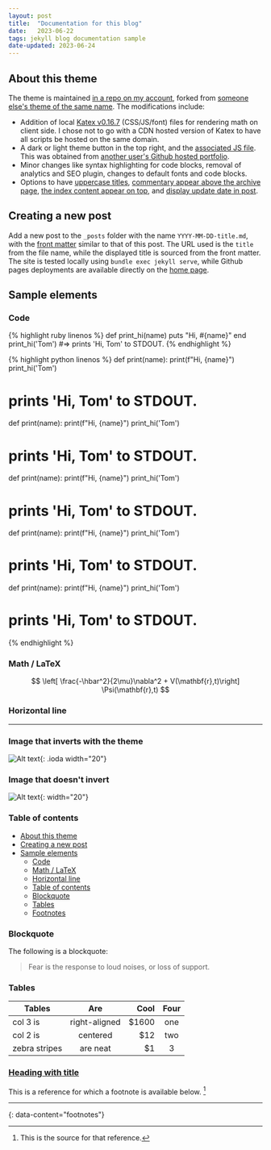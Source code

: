 ```yaml
---
layout: post
title:  "Documentation for this blog"
date:   2023-06-22
tags: jekyll blog documentation sample
date-updated: 2023-06-24
---
```


## About this theme
The theme is maintained [in a repo on my account](https://github.com/DeimosTheMisthios/no-style-please), forked from [someone else's theme of the same name](https://github.com/riggraz/no-style-please). The modifications include:
 - Addition of local [Katex v0.16.7](https://github.com/KaTeX/KaTeX/releases/tag/v0.16.7) (CSS/JS/font) files for rendering math on client side. I chose not to go with a CDN hosted version of Katex to have all scripts be hosted on the same domain.
 - A dark or light theme button in the top right, and the [associated JS file](/assets/js/mode-change.js). This was obtained from [another user's Github hosted portfolio](https://github.com/fleetimee/portfolio).
 - Minor changes like syntax highlighting for code blocks, removal of analytics and SEO plugin, changes to default fonts and code blocks.
 - Options to have [uppercase titles](https://github.com/riggraz/no-style-please/pull/21), [commentary appear above the archive page](https://github.com/riggraz/no-style-please/pull/22), [the index content appear on top](https://github.com/riggraz/no-style-please/pull/30), and [display update date in post](https://github.com/riggraz/no-style-please/pull/31).

## Creating a new post
Add a new post to the `_posts` folder with the name `YYYY-MM-DD-title.md`, with the [front matter](https://jekyllrb.com/docs/front-matter/) similar to that of this post. The URL used is the `title` from the file name, while the displayed title is sourced from the front matter. The site is tested locally using `bundle exec jekyll serve`, while Github pages deployments are available directly on the [home page](/).

## Sample elements
### Code
{% highlight ruby linenos %}
def print_hi(name)
  puts "Hi, #{name}"
end
print_hi('Tom')
#=> prints 'Hi, Tom' to STDOUT.
{% endhighlight %}

{% highlight python linenos %}
def print(name):
  print(f"Hi, {name}")
print_hi('Tom')
# prints 'Hi, Tom' to STDOUT.
def print(name):
  print(f"Hi, {name}")
print_hi('Tom')
# prints 'Hi, Tom' to STDOUT.
def print(name):
  print(f"Hi, {name}")
print_hi('Tom')
# prints 'Hi, Tom' to STDOUT.
def print(name):
  print(f"Hi, {name}")
print_hi('Tom')
# prints 'Hi, Tom' to STDOUT.
def print(name):
  print(f"Hi, {name}")
print_hi('Tom')
# prints 'Hi, Tom' to STDOUT.
{% endhighlight %}

### Math / LaTeX
$$ \left[ \frac{-\hbar^2}{2\mu}\nabla^2 + V(\mathbf{r},t)\right] \Psi(\mathbf{r},t) $$

### Horizontal line
---

### Image that inverts with the theme
![Alt text](/favicon.ico "Tooltip text"){: .ioda width="20"}

### Image that doesn't invert
![Alt text](/favicon.ico "Tooltip text"){: width="20"}

### Table of contents
- [About this theme](#about-this-theme)
- [Creating a new post](#creating-a-new-post)
- [Sample elements](#sample-elements)
  - [Code](#code)
  - [Math / LaTeX](#math--latex)
  - [Horizontal line](#horizontal-line)
  - [Table of contents](#table-of-contents)
  - [Blockquote](#blockquote)
  - [Tables](#tables)
  - [Footnotes](#footnotes)

### Blockquote
The following is a blockquote:
> Fear is the response to loud noises, or loss of support.

### Tables

| Tables        | Are           | Cool  | Four |
| ------------- |:-------------:| -----:| :--: |
| col 3 is      | right-aligned | $1600 | one  |
| col 2 is      | centered      |   $12 | two  |
| zebra stripes | are neat      |    $1 | 3    |

### [Heading with title](#heading-with-title)
This is a reference for which a footnote is available below. [^1]

---
{: data-content="footnotes"}

[^1]: This is the source for that reference.